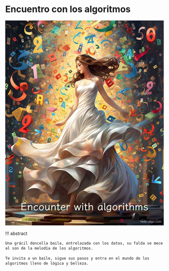 # Encuentro con los algoritmos

![Encuentro con los algoritmos](../assets/covers/chapter_introduction.jpg)

!!! abstract

    Una grácil doncella baila, entrelazada con los datos, su falda se mece al son de la melodía de los algoritmos.
   
    Te invita a un baile, sigue sus pasos y entra en el mundo de los algoritmos lleno de lógica y belleza.
